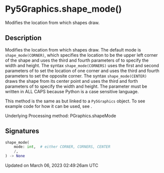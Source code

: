 # Py5Graphics.shape_mode()

Modifies the location from which shapes draw.

## Description

Modifies the location from which shapes draw. The default mode is `shape_mode(CORNER)`, which specifies the location to be the upper left corner of the shape and uses the third and fourth parameters of [](py5graphics_shape) to specify the width and height. The syntax `shape_mode(CORNERS)` uses the first and second parameters of [](py5graphics_shape) to set the location of one corner and uses the third and fourth parameters to set the opposite corner. The syntax `shape_mode(CENTER)` draws the shape from its center point and uses the third and forth parameters of [](py5graphics_shape) to specify the width and height. The parameter must be written in ALL CAPS because Python is a case sensitive language.

This method is the same as [](sketch_shape_mode) but linked to a `Py5Graphics` object. To see example code for how it can be used, see [](sketch_shape_mode).

Underlying Processing method: PGraphics.shapeMode

## Signatures

```python
shape_mode(
    mode: int,  # either CORNER, CORNERS, CENTER
    /,
) -> None
```

Updated on March 06, 2023 02:49:26am UTC

